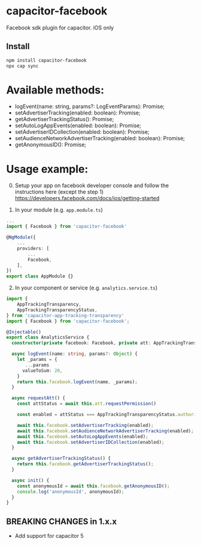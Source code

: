 # capacitor-facebook

Facebook sdk plugin for capacitor.
iOS only

## Install

```bash
npm install capacitor-facebook
npx cap sync
```

# Available methods:

- logEvent(name: string, params?: LogEventParams): Promise<void>;
- setAdvertiserTracking(enabled: boolean): Promise<void>;
- getAdvertiserTrackingStatus(): Promise<boolean>;
- setAutoLogAppEvents(enabled: boolean): Promise<void>;
- setAdvertiserIDCollection(enabled: boolean): Promise<void>;
- setAudienceNetworkAdvertiserTracking(enabled: boolean): Promise<void>;
- getAnonymousID(): Promise<string>;

# Usage example:

0. Setup your app on facebook developer console and follow the instructions here (except the step 1)
   https://developers.facebook.com/docs/ios/getting-started

1. In your module (e.g. `app.module.ts`)

```ts
...
import { Facebook } from 'capacitor-facebook'

@NgModule({
	...
	providers: [
		...
		Facebook,
	],
})
export class AppModule {}

```

2. In your component or service (e.g. `analytics.service.ts`)

```ts
import {
	AppTrackingTransparency,
	AppTrackingTransparencyStatus,
} from 'capacitor-app-tracking-transparency'
import { Facebook } from 'capacitor-facebook';

@Injectable()
export class AnalyticsService {
  constructor(private facebook: Facebook, private att: AppTrackingTransparency) {}

  async logEvent(name: string, params?: Object) {
    let _params = {
       ...params
      valueToSum: 20,
    }
    return this.facebook.logEvent(name, _params);
  }

  async requestAtt() {
    const attStatus = await this.att.requestPermission()

    const enabled = attStatus === AppTrackingTransparencyStatus.authorized

    await this.facebook.setAdvertiserTracking(enabled);
    await this.facebook.setAudienceNetworkAdvertiserTracking(enabled);
    await this.facebook.setAutoLogAppEvents(enabled);
    await this.facebook.setAdvertiserIDCollection(enabled);
  }

  async getAdvertiserTrackingStatus() {
    return this.facebook.getAdvertiserTrackingStatus();
  }

  async init() {
    const anonymousId = await this.facebook.getAnonymousID();
    console.log('anonymousId', anonymousId);
  }
}
```

## BREAKING CHANGES in 1.x.x

- Add support for capacitor 5
